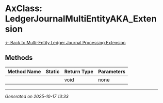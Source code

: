 # AxClass: LedgerJournalMultiEntityAKA_Extension

[← Back to Multi-Entity Ledger Journal Processing Extension](../README.md)

## Methods

| Method Name | Static | Return Type | Parameters |
|-------------|--------|-------------|------------|
|  |  | void | none |

---

*Generated on 2025-10-17 13:33*
